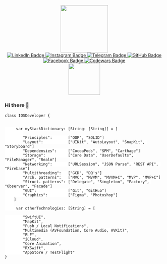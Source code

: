 
<div id="header" align="center">
  <img src="https://media.giphy.com/media/MeJgB3yMMwIaHmKD4z/giphy.gif" width="150"/>
</div>
<div id="badges" align="center">
  <a href="https://www.linkedin.com/in/nikita-kornuk-825818202/">
    <img src="https://img.shields.io/badge/linkedin-%231E77B5.svg?&style=for-the-badge&logo=linkedin&logoColor=white" alt="LinkedIn Badge"/>
  </a>
  <a href="https://www.instagram.com/privetyanikita_/">
    <img src="https://img.shields.io/badge/Instagram-E4405F?style=for-the-badge&logo=instagram&logoColor=white" alt="Instagram Badge"/>
  </a>
  <a href="https://t.me/privetyanikita">
    <img src="https://img.shields.io/badge/Telegram-1E90FF?style=for-the-badge&logo=telegram&logoColor=white" alt="Telegram Badge"/>
  </a>
   <a href="https://github.com/Privetyanikita">
    <img src="https://img.shields.io/badge/Github-gray?style=for-the-badge&logo=github&logoColor=white" alt="GitHub Badge"/>
  </a>
     <a href="https://www.facebook.com/privetyanikita/">
    <img src="https://img.shields.io/badge/facebook-%232E87FB.svg?&style=for-the-badge&logo=facebook&logoColor=white" alt="Facebook Badge"/>
  </a>
    <a href="https://www.codewars.com/users/PrivetyaNikita">
    <img src="https://img.shields.io/badge/Codewars-B1361E?style=for-the-badge&logo=codewars&logoColor=white" alt="Codewars Badge"/>
  </a>
</div>
<div id="header" align="center">
  <img src="https://komarev.com/ghpvc/?username=Privetyanikita&style=flat-square&color=blue" alt="" width="100"/>
</div>

### Hi there 👋

<pre><code class="hljs" style="background:#FFFFFF;border-radius:8px"><span class="hljs-class"><span class="hljs-keyword">class</span> <span class="hljs-title">IOSDeveloper</span> </span>{


     <span class="hljs-keyword">var</span> myStackDictionary: [<span class="hljs-type">String</span>: [<span class="hljs-type">String</span>]] = [
        
        <span class="hljs-string">"Principles"</span>:       [<span class="hljs-string">"OOP"</span>, <span class="hljs-string">"SOLID"</span>]
        <span class="hljs-string">"Layout"</span>:           [<span class="hljs-string">"UIKit"</span>, <span class="hljs-string">"AutoLayout"</span>, <span class="hljs-string">"SnapKit"</span>, <span class="hljs-string">"Storyboard"</span>]
        <span class="hljs-string">"Dependensies"</span>:     [<span class="hljs-string">"CocoaPods"</span>, <span class="hljs-string">"SPM"</span>, <span class="hljs-string">"Carthage"</span>]
        <span class="hljs-string">"Storage"</span>:          [<span class="hljs-string">"Core Data"</span>, <span class="hljs-string">"UserDefaults"</span>, <span class="hljs-string">"FileManager"</span>, <span class="hljs-string">"Realm"</span>]
        <span class="hljs-string">"Networking"</span>:       [<span class="hljs-string">"URLSession"</span>, <span class="hljs-string">"JSON Parse"</span>, <span class="hljs-string">"REST API"</span>, <span class="hljs-string">"Firebase"</span>]
        <span class="hljs-string">"Multithreading"</span>:   [<span class="hljs-string">"GCD"</span>, <span class="hljs-string">"DQ's"</span>]
        <span class="hljs-string">"Arch. patterns"</span>:   [<span class="hljs-string">"MVC"</span>, <span class="hljs-string">"MVVM"</span>, <span class="hljs-string">"MVVM+C"</span>, <span class="hljs-string">"MVP"</span>, <span class="hljs-string">"MVP+C"</span>]
        <span class="hljs-string">"Struct. patterns"</span>: [<span class="hljs-string">"Delegate"</span>, <span class="hljs-string">"Singleton"</span>, <span class="hljs-string">"Factory"</span>, <span class="hljs-string">"Observer"</span>, <span class="hljs-string">"Facade"</span>]
        <span class="hljs-string">"GUI"</span>:              [<span class="hljs-string">"Git"</span>, <span class="hljs-string">"GitHub"</span>]
        <span class="hljs-string">"Graphics"</span>:         [<span class="hljs-string">"Figma"</span>, <span class="hljs-string">"Photoshop"</span>]
    ]
    
     <span class="hljs-keyword">var</span> otherTechnologies: [<span class="hljs-type">String</span>] = [

        <span class="hljs-string">"SwiftUI"</span>,
        <span class="hljs-string">"MapKit"</span>,
        <span class="hljs-string">"Push / Local Notifications"</span>,
        <span class="hljs-string">"Multimedia (AVFoundation, Core Audio, AVKit)"</span>,
        <span class="hljs-string">"BLE"</span>,
        <span class="hljs-string">"iCloud"</span>,
        <span class="hljs-string">"Core Animation"</span>,
        <span class="hljs-string">"RXSwift"</span>,
        <span class="hljs-string">"AppStore / TestFlight"</span>
}</code></pre>

<!--
**Privetyanikita/Privetyanikita** is a ✨ _special_ ✨ repository because its `README.md` (this file) appears on your GitHub profile.

Here are some ideas to get you started:

- 🔭 I’m currently working on ...
- 🌱 I’m currently learning ...
- 👯 I’m looking to collaborate on ...
- 🤔 I’m looking for help with ...
- 💬 Ask me about ...
- 📫 How to reach me: ...
- 😄 Pronouns: ...
- ⚡ Fun fact: ...
-->
